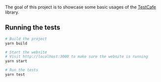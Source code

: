 The goal of this project is to showcase some basic usages of the [TestCafe](https://testcafe.io/) library.

## Running the tests

```bash
# Build the project
yarn build

# Start the website
# Visit http://localhost:3000 to make sure the website is running
yarn start

# Run the tests
yarn test
```
